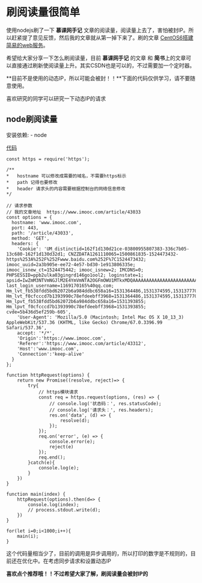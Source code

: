 # 刷阅读量很简单

使用nodejs刷了一下 **慕课网手记** 文章的阅读量，阅读量上去了，害怕被封IP。所以赶紧提了意见反馈，然后我的文章就从第一掉下来了。刷的文章 [CentOS6搭建简易的web服务](https://www.imooc.com/article/43033)。

希望给大家分享一下怎么刷阅读量，目前 **慕课网手记** 的文章 和 **简书**上的文章可以直接通过刷新使阅读量上升。其实CSDN也是可以的，不过需要加一个定时器。

**目前不是使用的动态IP，所以可能会被封！！**下面的代码仅供学习，请不要随意使用。

喜欢研究的同学可以研究一下动态IP的请求

## node刷阅读量

安装依赖:
    - node

[代码](https://github.com/HerryLo/JavascriptCode/blob/master/node_learn/src/request.js)

```
const https = require('https');

/**
*   hostname 可以修改成需要的域名，不需要https标示
*   path 记得也要修改 
*   header 请求头的内容需要根据控制台的网络信息修改
*/

// 请求参数
// 我的文章地址  https://www.imooc.com/article/43033
const options = {
  hostname: 'www.imooc.com',
  port: 443,
  path: '/article/43033',
  method: 'GET',
  headers: {
    'Cookie': 'UM_distinctid=162f1d130d21ce-03800955807383-336c7b05-13c680-162f1d130d32d1; CNZZDATA1261110065=1500861835-1524473432-https%253A%252F%252Fwww.baidu.com%252F%7C1524473432; imooc_uuid=2a3b905e-ee72-4e57-bd30-1e913806335e; imooc_isnew_ct=1524475442; imooc_isnew=2; IMCDNS=0; PHPSESSID=ppb2ulka03gingrd146go1ool2; loginstate=1; apsid=IwZmM3NTVmNGJlM2E4YmVmNTA2OGFmOWU1MTkxMDQAAAAAAAAAAAAAAAAAAAAAAAAAAAAAAAAAAAAAAAAAAAAAAAAAAAAAAAAAAAAAAAAAAAAAAAAAAAAAAAAAAAAANDAzNjE0MQAAAAAAAAAAAAAAAAAAAAAAAAAAAAAAAAAxMTY5MTcwMTY1QHFxLmNvbQAAAAAAAAAAAAAAAAAAADY1Y2U0N2NiYWVkZDUwYzU3NDU0Yzg1YTY4YTJlYjcxjW1DW41tQ1s%3DZj; last_login_username=1169170165%40qq.com; Hm_lvt_fb538fdd5bd62072b6a984ddbc658a16=1531364486,1531374595,1531377700,1531393846; Hm_lvt_f0cfcccd7b1393990c78efdeebff3968=1531364486,1531374595,1531377700,1531393846; Hm_lpvt_fb538fdd5bd62072b6a984ddbc658a16=1531393855; Hm_lpvt_f0cfcccd7b1393990c78efdeebff3968=1531393855; cvde=5b436d5ef259b-605',
    'User-Agent': 'Mozilla/5.0 (Macintosh; Intel Mac OS X 10_13_3) AppleWebKit/537.36 (KHTML, like Gecko) Chrome/67.0.3396.99 Safari/537.36',
    accept: '*/*',
    'Origin':'https://www.imooc.com',
    'Referer':'https://www.imooc.com/article/43312',
    'Host':'www.imooc.com',
    'Connection':'keep-alive'
  }
};

function httpRequest(options) {
    return new Promise((resolve, reject)=> {
        try{
            // https模块请求
            const req = https.request(options, (res) => {
                // console.log('状态码：', res.statusCode);
                // console.log('请求头：', res.headers);
                res.on('data', (d) => {
                    resolve(d);
                });
            });
            req.on('error', (e) => {
                console.error(e);
                reject(e)
            });
            req.end();
        }catch(e){
            console.log(e);
        }
    })
}

function main(index) {
    httpRequest(options).then(d=> {
        console.log(index);
        // process.stdout.write(d);
    })
}

for(let i=0;i<1000;i++){
    main(i);
}
```

这个代码量相当少了，目前的调用是异步调用的，所以打印的数字是不规则的，目前还在优化中。在考虑同步请求和设置动态IP

**喜欢点个推荐哦！！不过希望大家了解，刷阅读量会被封IP的**